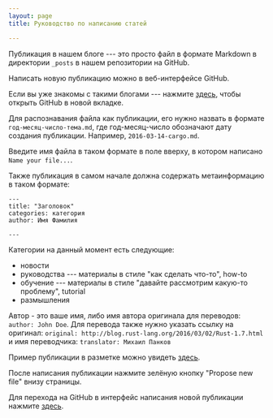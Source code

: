 ```yaml
---
layout: page
title: Руководство по написанию статей

---
```


Публикация в нашем блоге --- это просто файл в формате Markdown в
директории `_posts` в нашем репозитории на GitHub.

Написать новую публикацию можно в веб-интерфейсе GitHub.

Если вы уже знакомы с такими блогами --- нажмите <a
href="https://github.com/rust-lang-ru/rustycrate.ru/new/master/_posts"
target="blank">здесь</a>, чтобы открыть GitHub в новой вкладке.

Для распознавания файла как публикации, его нужно назвать в формате
`год-месяц-число-тема.md`, где год-месяц-число обозначают дату
создания публикации. Например, `2016-03-14-cargo.md`.

Введите имя файла в таком формате в поле вверху, в котором написано
`Name your file...`.

Также публикация в самом начале должна содержать метаинформацию в таком формате:

```
---
title: "Заголовок"
categories: категория
author: Имя Фамилия

---

```

Категории на данный момент есть следующие:

* новости
* руководства --- материалы в стиле "как сделать что-то", how-to
* обучение --- материалы в стиле "давайте рассмотрим какую-то проблему", tutorial
* размышления

Автор - это ваше имя, либо имя автора оригинала для переводов:
`author: John Doe`. Для перевода также нужно указать ссылку на оригинал:
`original: http://blog.rust-lang.org/2016/03/02/Rust-1.7.html`
и имя переводчика: `translator: Михаил Панков`

Пример публикации в разметке можно увидеть
[здесь](https://raw.githubusercontent.com/rust-lang-ru/rustycrate.ru/master/_posts/2016-03-03-Rust-1.7.md).

После написания публикации нажмите зелёную кнопку "Propose new file"
внизу страницы.

Для перехода на GitHub в интерфейс написания новой публикации нажмите
<a href="https://github.com/rust-lang-ru/rustycrate.ru/new/master/_posts"
target="blank">здесь</a>.
